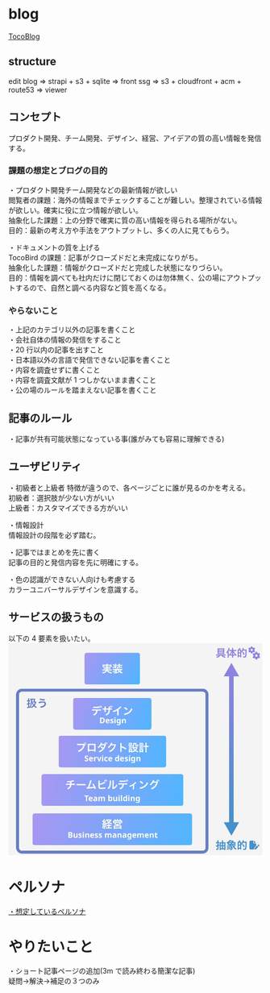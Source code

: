 # blog

[TocoBlog](https://blog.tocobird.com/)

## structure

edit blog => strapi + s3 + sqlite => front ssg => s3 + cloudfront + acm + route53 => viewer

## コンセプト

プロダクト開発、チーム開発、デザイン、経営、アイデアの質の高い情報を発信する。

### 課題の想定とブログの目的

・プロダクト開発チーム開発などの最新情報が欲しい  
閲覧者の課題：海外の情報までチェックすることが難しい。整理されている情報が欲しい。確実に役に立つ情報が欲しい。  
抽象化した課題：上の分野で確実に質の高い情報を得られる場所がない。  
目的：最新の考え方や手法をアウトプットし、多くの人に見てもらう。

・ドキュメントの質を上げる  
TocoBird の課題：記事がクローズドだと未完成になりがち。  
抽象化した課題：情報がクローズドだと完成した状態になりづらい。  
目的：情報を調べても社内だけに閉じておくのは勿体無く、公の場にアウトプットするので、自然と調べる内容など質を高くなる。

### やらないこと

・上記のカテゴリ以外の記事を書くこと  
・会社自体の情報の発信をすること  
・20 行以内の記事を出すこと  
・日本語以外の言語で発信できない記事を書くこと  
・内容を調査せずに書くこと  
・内容を調査文献が 1 つしかないまま書くこと  
・公の場のルールを踏まえない記事を書くこと

## 記事のルール

・記事が共有可能状態になっている事(誰がみても容易に理解できる)

## ユーザビリティ

・初級者と上級者
特徴が違うので、各ページごとに誰が見るのかを考える。  
初級者：選択肢が少ない方がいい  
上級者：カスタマイズできる方がいい

・情報設計  
情報設計の段階を必ず踏む。

・記事ではまとめを先に書く  
記事の目的と発信内容を先に明確にする。

・色の認識ができない人向けも考慮する  
カラーユニバーサルデザインを意識する。

## サービスの扱うもの

以下の 4 要素を扱いたい。
![サービスで扱うもの設計](https://github.com/TocoBird/blog/blob/main/docs/images/tocoblog_service_structure.jpg?raw=true "サービスで扱うもの設計")

# ペルソナ

[・想定しているペルソナ](https://github.com/TocoBird/blog/blob/main/docs/persona.md)

# やりたいこと

・ショート記事ページの追加(3m で読み終わる簡潔な記事)  
疑問->解決->補足の３つのみ
